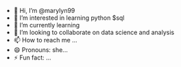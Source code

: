 - 👋 Hi, I’m @marylyn99
- 👀 I’m interested in learning python $sql
- 🌱 I’m currently learning 
- 💞️ I’m looking to collaborate on data science and analysis
- 📫 How to reach me ...
- 😄 Pronouns: she...
- ⚡ Fun fact: ...

<!---
marylyn99/marylyn99 is a ✨ special ✨ repository because its `README.md` (this file) appears on your GitHub profile.
You can click the Preview link to take a look at your changes.
--->
